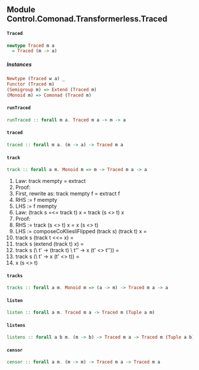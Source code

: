 ## Module Control.Comonad.Transformerless.Traced

#### `Traced`

``` purescript
newtype Traced m a
  = Traced (m -> a)
```

##### Instances
``` purescript
Newtype (Traced w a) _
Functor (Traced m)
(Semigroup m) => Extend (Traced m)
(Monoid m) => Comonad (Traced m)
```

#### `runTraced`

``` purescript
runTraced :: forall m a. Traced m a -> m -> a
```

#### `traced`

``` purescript
traced :: forall m a. (m -> a) -> Traced m a
```

#### `track`

``` purescript
track :: forall a m. Monoid m => m -> Traced m a -> a
```

1. Law: track mempty = extract
2. Proof:
3. First, rewrite as: track mempty f = extract f
4. RHS := f mempty
5. LHS := f mempty
6. Law: (track s =<= track t) x = track (s <> t) x
7. Proof:
8. RHS := track (s <> t) x = x (s <> t)
9. LHS := composeCoKliesliFlipped (track s) (track t) x =
10. track s (track t <<= x) =
11. track s (extend (track t) x) =
12. track s (\ t' -> (track t) \ t'' -> x (t' <> t'')) =
13. track s (\ t' -> x (t' <> t)) =
14. x (s <> t)

#### `tracks`

``` purescript
tracks :: forall a m. Monoid m => (a -> m) -> Traced m a -> a
```

#### `listen`

``` purescript
listen :: forall a m. Traced m a -> Traced m (Tuple a m)
```

#### `listens`

``` purescript
listens :: forall a b m. (m -> b) -> Traced m a -> Traced m (Tuple a b)
```

#### `censor`

``` purescript
censor :: forall a m. (m -> m) -> Traced m a -> Traced m a
```


